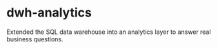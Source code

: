 # dwh-analytics
Extended the SQL data warehouse into an analytics layer to answer real business questions.
